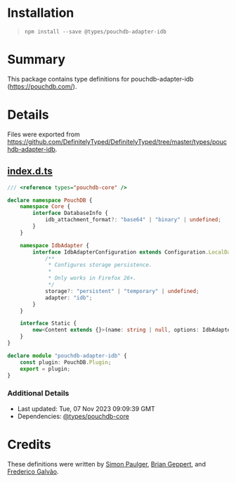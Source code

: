 # Installation
> `npm install --save @types/pouchdb-adapter-idb`

# Summary
This package contains type definitions for pouchdb-adapter-idb (https://pouchdb.com/).

# Details
Files were exported from https://github.com/DefinitelyTyped/DefinitelyTyped/tree/master/types/pouchdb-adapter-idb.
## [index.d.ts](https://github.com/DefinitelyTyped/DefinitelyTyped/tree/master/types/pouchdb-adapter-idb/index.d.ts)
````ts
/// <reference types="pouchdb-core" />

declare namespace PouchDB {
    namespace Core {
        interface DatabaseInfo {
            idb_attachment_format?: "base64" | "binary" | undefined;
        }
    }

    namespace IdbAdapter {
        interface IdbAdapterConfiguration extends Configuration.LocalDatabaseConfiguration {
            /**
             * Configures storage persistence.
             *
             * Only works in Firefox 26+.
             */
            storage?: "persistent" | "temporary" | undefined;
            adapter: "idb";
        }
    }

    interface Static {
        new<Content extends {}>(name: string | null, options: IdbAdapter.IdbAdapterConfiguration): Database<Content>;
    }
}

declare module "pouchdb-adapter-idb" {
    const plugin: PouchDB.Plugin;
    export = plugin;
}

````

### Additional Details
 * Last updated: Tue, 07 Nov 2023 09:09:39 GMT
 * Dependencies: [@types/pouchdb-core](https://npmjs.com/package/@types/pouchdb-core)

# Credits
These definitions were written by [Simon Paulger](https://github.com/spaulg), [Brian Geppert](https://github.com/geppy), and [Frederico Galvão](https://github.com/fredgalvao).
